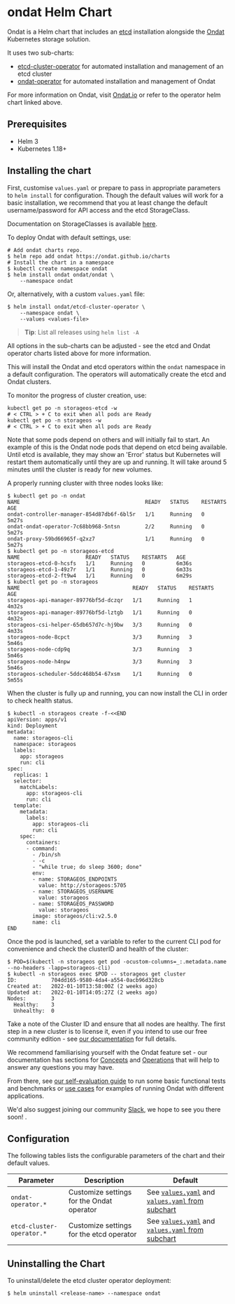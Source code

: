# ondat Helm Chart

Ondat is a Helm chart that includes an [etcd](https://etcd.io)
installation alongside the [Ondat](https://ondat.io) Kubernetes storage solution.

It uses two sub-charts:

- [etcd-cluster-operator](https://github.com/ondat/charts/tree/main/charts/etcd-cluster-operator)
for automated installation and management of an etcd cluster
- [ondat-operator](https://github.com/ondat/charts/tree/main/charts/ondat-operator)
for automated installation and management of Ondat

For more information on Ondat, visit [Ondat.io](https://ondat.io) or refer to
the operator helm chart linked above.

## Prerequisites

- Helm 3
- Kubernetes 1.18+

## Installing the chart

First, customise `values.yaml` or prepare to pass in appropriate parameters to
`helm install` for configuration. Though the default values will work for a basic
installation, we recommend that you at least change the default username/password
for API access and the etcd StorageClass.

Documentation on StorageClasses is available [here](https://kubernetes.io/docs/concepts/storage/storage-classes/).

To deploy Ondat with default settings, use:

```console
# Add ondat charts repo.
$ helm repo add ondat https://ondat.github.io/charts
# Install the chart in a namespace
$ kubectl create namespace ondat
$ helm install ondat ondat/ondat \
    --namespace ondat
```

Or, alternatively, with a custom `values.yaml` file:

```console
$ helm install ondat/etcd-cluster-operator \
    --namespace ondat \
    --values <values-file>
```
> **Tip**: List all releases using `helm list -A`

All options in the sub-charts can be adjusted - see the etcd and Ondat operator
charts listed above for more information.

This will install the Ondat and etcd operators within the `ondat` namespace
in a default configuration.
The operators will automatically create the etcd and Ondat clusters.

To monitor the progress of cluster creation, use:

```shell
kubectl get po -n storageos-etcd -w
# < CTRL > + C to exit when all pods are Ready
kubectl get po -n storageos -w
# < CTRL > + C to exit when all pods are Ready
```

Note that some pods depend on others and will initially fail to start. An
example of this is the Ondat node pods that depend on etcd being available.
Until etcd is available, they may show an 'Error' status but Kubernetes
will restart them automatically until they are up and running. It will take
around 5 minutes until the cluster is ready for new volumes.

A properly running cluster with three nodes looks like:

```shell
$ kubectl get po -n ondat
NAME                                        READY   STATUS    RESTARTS   AGE
ondat-controller-manager-854d87db6f-6bl5r   1/1     Running   0          5m27s
ondat-ondat-operator-7c68bb968-5ntsn        2/2     Running   0          5m27s
ondat-proxy-59bd66965f-q2xz7                1/1     Running   0          5m27s
$ kubectl get po -n storageos-etcd
NAME                     READY   STATUS    RESTARTS   AGE
storageos-etcd-0-hcsfs   1/1     Running   0          6m36s
storageos-etcd-1-49z7r   1/1     Running   0          6m33s
storageos-etcd-2-ft9w4   1/1     Running   0          6m29s
$ kubectl get po -n storageos
NAME                                    READY   STATUS    RESTARTS   AGE
storageos-api-manager-89776bf5d-dczqr   1/1     Running   1          4m32s
storageos-api-manager-89776bf5d-lztgb   1/1     Running   0          4m32s
storageos-csi-helper-65db657d7c-hj9bw   3/3     Running   0          4m33s
storageos-node-8cpct                    3/3     Running   3          5m46s
storageos-node-cdp9q                    3/3     Running   3          5m46s
storageos-node-h4npw                    3/3     Running   3          5m46s
storageos-scheduler-5ddc468b54-67xsm    1/1     Running   0          5m55s
```

When the cluster is fully up and running, you can now install the
CLI in order to check health status.

```shell
$ kubectl -n storageos create -f-<<END
apiVersion: apps/v1
kind: Deployment
metadata:
  name: storageos-cli
  namespace: storageos
  labels:
    app: storageos
    run: cli
spec:
  replicas: 1
  selector:
    matchLabels:
      app: storageos-cli
      run: cli
  template:
    metadata:
      labels:
        app: storageos-cli
        run: cli
    spec:
      containers:
      - command:
        - /bin/sh
        - -c
        - "while true; do sleep 3600; done"
        env:
        - name: STORAGEOS_ENDPOINTS
          value: http://storageos:5705
        - name: STORAGEOS_USERNAME
          value: storageos
        - name: STORAGEOS_PASSWORD
          value: storageos
        image: storageos/cli:v2.5.0
        name: cli
END
```

Once the pod is launched, set a variable to refer to the current CLI pod for
convenience and check the clusterID and health of the cluster:

```shell
$ POD=$(kubectl -n storageos get pod -ocustom-columns=_:.metadata.name --no-headers -lapp=storageos-cli)
$ kubectl -n storageos exec $POD -- storageos get cluster
ID:           704dd165-9580-4da4-a554-0acb96d328cb
Created at:   2022-01-10T13:58:00Z (2 weeks ago)
Updated at:   2022-01-10T14:05:27Z (2 weeks ago)
Nodes:        3
  Healthy:    3
  Unhealthy:  0
```

Take a note of the Cluster ID and ensure that all nodes are healthy.
The first step in a new cluster is to license it, even if you intend to use
our free community edition - see [our documentation](https://docs.ondat.io/docs/operations/licensing/)
for full details.

We recommend familiarising yourself with the Ondat feature set - our
documentation has sections for [Concepts](https://docs.ondat.io/docs/concepts/)
and [Operations](https://docs.ondat.io/docs/operations/) that will help to answer
any questions you may have.

From there, see [our self-evaluation guide](https://docs.ondat.io/docs/introduction/self-eval/#provision-an-ondat-volume)
to run some basic functional tests and benchmarks or [use cases](https://docs.ondat.io/docs/usecases/)
for examples of running Ondat with different applications.

We'd also suggest joining our community
[Slack](https://slack.storageos.com/?__hstc=194682738.f2cc24d4e0397989c5891c18138328f0.1651239332232.1653648751454.1653658610921.16&__hssc=194682738.32.1653658610921&__hsfp=711141870),
we hope to see you there soon!
.

## Configuration

The following tables lists the configurable parameters of the
chart and their default values.

Parameter | Description | Default
--------- | ----------- | -------
`ondat-operator.*` | Customize settings for the Ondat operator | See [`values.yaml`](https://github.com/ondat/charts/blob/main/charts/ondat/values.yaml) and [`values.yaml` from subchart](https://github.com/ondat/charts/blob/main/charts/ondat-operator/values.yaml)
`etcd-cluster-operator.*` | Customize settings for the etcd operator | See [`values.yaml`](https://github.com/ondat/charts/blob/main/charts/ondat/values.yaml) and [`values.yaml` from subchart](https://github.com/ondat/charts/blob/main/charts/etcd-cluster-operator/values.yaml)

## Uninstalling the Chart

To uninstall/delete the etcd cluster operator deployment:

```console
$ helm uninstall <release-name> --namespace ondat
```
